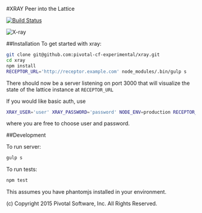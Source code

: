 #XRAY
Peer into the Lattice 

[![Build Status](https://travis-ci.org/pivotal-cf-experimental/xray.svg?branch=master)](https://travis-ci.org/pivotal-cf-experimental/xray)

![X-ray](../master/lattice-xray.png?raw=true)

##Installation
To get started with xray:
```sh
git clone git@github.com:pivotal-cf-experimental/xray.git
cd xray
npm install
RECEPTOR_URL='http://receptor.example.com' node_modules/.bin/gulp s
```
There should now be a server listening on port 3000 that will visualize the state of the lattice instance at `RECEPTOR_URL`

If you would like basic auth, use
```sh
XRAY_USER='user' XRAY_PASSWORD='password' NODE_ENV=production RECEPTOR_URL='http://receptor.example.com' node_module/.bin/gulp s
```
where you are free to choose user and password.

##Development

To run server:
```sh
gulp s
```

To run tests:
```sh
npm test
```

This assumes you have phantomjs installed in your environment.

(c) Copyright 2015 Pivotal Software, Inc. All Rights Reserved.
